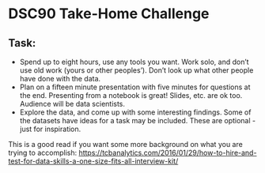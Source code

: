 # DSC90 Take-Home Challenge

## Task:

* Spend up to eight hours, use any tools you want.  Work solo, and don’t use old work (yours or other peoples’).  Don’t look up what other people have done with the data.
* Plan on a fifteen minute presentation with five minutes for questions at the end. Presenting from a notebook is great!  Slides, etc. are ok too.  Audience will be data scientists.
* Explore the data, and come up with some interesting findings.  Some of the datasets have ideas for a task may be included.  These are optional - just for inspiration.  

This is a good read if you want some more background on what you are trying to accomplish: https://tcbanalytics.com/2016/01/29/how-to-hire-and-test-for-data-skills-a-one-size-fits-all-interview-kit/
